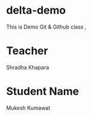 # delta-demo
This is Demo Git &amp; Github class ,

# Teacher 
Shradha Khapara

# Student Name 
Mukesh Kumawat
